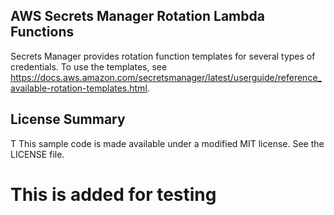 ## AWS Secrets Manager Rotation Lambda Functions

Secrets Manager provides rotation function templates for several types of credentials. To use the templates, see https://docs.aws.amazon.com/secretsmanager/latest/userguide/reference_available-rotation-templates.html.

## License Summary

T
This sample code is made available under a modified MIT license. See the LICENSE file.
# This is added for testing
